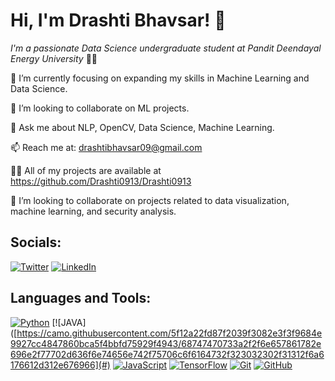 # Hi, I'm Drashti Bhavsar! 👋

*I'm a passionate Data Science undergraduate student at Pandit Deendayal Energy University* ✌🏻 

🔭 I’m currently focusing on expanding my skills in Machine Learning and Data Science.

🤝 I’m looking to collaborate on ML projects.

💬 Ask me about NLP, OpenCV, Data Science, Machine Learning.

📫 Reach me at: drashtibhavsar09@gmail.com

👨‍💻 All of my projects are available at https://github.com/Drashti0913/Drashti0913

👯 I’m looking to collaborate on projects related to data visualization, machine learning, and security analysis.


## Socials:
[![Twitter](https://img.shields.io/badge/Twitter-Profile-informational?style=flat&logo=twitter&logoColor=white&color=1CA2F1)](https://twitter.com/BhavsarDrashti2)
[![LinkedIn](https://img.shields.io/badge/LinkedIn-Profile-informational?style=flat&logo=linkedin&logoColor=white&color=0A66C2)](https://www.linkedin.com/in/drashtibhavsar9/)

## Languages and Tools:
[![Python](https://img.shields.io/badge/Python-Profile-informational?style=flat&logo=python&logoColor=white&color=3776AB)](#)
[![JAVA]([https://camo.githubusercontent.com/5f12a22fd87f2039f3082e3f3f9684e9927cc4847860bca5f4bbfd75929f4943/68747470733a2f2f6e657861782e696e2f77702d636f6e74656e742f75706c6f6164732f323032302f31312f6a6176612d312e676966](#)
[![JavaScript](https://img.shields.io/badge/JavaScript-Profile-informational?style=flat&logo=javascript&logoColor=white&color=F7DF1E)](#)
[![TensorFlow](https://img.shields.io/badge/TensorFlow-Profile-informational?style=flat&logo=tensorflow&logoColor=white&color=FF6F00)](#)
[![Git](https://img.shields.io/badge/Git-Profile-informational?style=flat&logo=git&logoColor=white&color=F05032)](#)
[![GitHub](https://img.shields.io/badge/GitHub-Profile-informational?style=flat&logo=github&logoColor=white&color=181717)](#)

